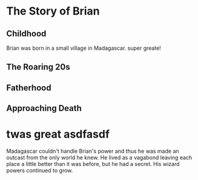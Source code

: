 # The Story of Brian

## Childhood

Brian was born in a small village in Madagascar. 
super greate!

## The Roaring 20s


## Fatherhood


## Approaching Death



twas great
asdfasdf
=======
Madagascar couldn't handle Brian's power and thus he was made an outcast from the only world he knew.  He lived as a vagabond leaving each place a little better than it was before, but he had a secret.  His wizard powers continued to grow.


